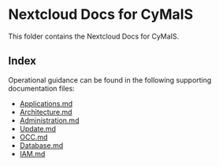 # Nextcloud Docs for CyMaIS

This folder contains the Nextcloud Docs for CyMaIS.

## Index

Operational guidance can be found in the following supporting documentation files:
- [Applications.md](Applications.md)
- [Architecture.md](Architecture.md)
- [Administration.md](Administration.md)
- [Update.md](Update.md)
- [OCC.md](OCC.md)
- [Database.md](Database.md)
- [IAM.md](IAM.md)